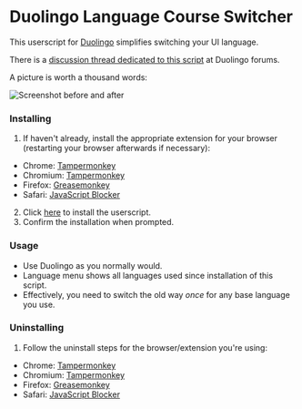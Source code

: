 # Duolingo Language Course Switcher

This userscript for [Duolingo](https://www.duolingo.com/) simplifies switching your UI language.

There is a [discussion thread dedicated to this script](https://www.duolingo.com/comment/6079283) at Duolingo forums.

A picture is worth a thousand words:

![Screenshot before and after](http://i.imgur.com/BOSvFgR.png)

### Installing

1. If haven't already, install the appropriate extension for your browser (restarting your browser afterwards if necessary):
 * Chrome: [Tampermonkey](https://chrome.google.com/webstore/detail/tampermonkey/dhdgffkkebhmkfjojejmpbldmpobfkfo?hl=en)
 * Chromium: [Tampermonkey](https://chrome.google.com/webstore/detail/tampermonkey/dhdgffkkebhmkfjojejmpbldmpobfkfo?hl=en)
 * Firefox: [Greasemonkey](https://addons.mozilla.org/en-US/firefox/addon/greasemonkey/)
 * Safari: [JavaScript Blocker](http://javascript-blocker.toggleable.com/)
2. Click [here](https://github.com/arekolek/DuolingoCourseSwitcher/raw/master/duolingo-course-switcher.user.js) to install the userscript.
3. Confirm the installation when prompted.

### Usage

* Use Duolingo as you normally would.
* Language menu shows all languages used since installation of this script.
* Effectively, you need to switch the old way *once* for any base language you use.

### Uninstalling

1. Follow the uninstall steps for the browser/extension you're using:
 * Chrome: [Tampermonkey](http://tampermonkey.net/faq.php?ext=dhdg#Q101)
 * Chromium: [Tampermonkey](http://tampermonkey.net/faq.php?ext=dhdg#Q101)
 * Firefox: [Greasemonkey](http://wiki.greasespot.net/Greasemonkey_Manual:Script_Management)
 * Safari: [JavaScript Blocker](http://javascript-blocker.toggleable.com/)
